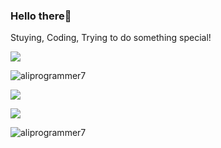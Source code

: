 
<h3>Hello there👋</h3>

Stuying, Coding, Trying to do something special!

<p><img align="center" src="https://github-readme-stats.vercel.app/api?username=aliprogrammer7&show_icons=true&theme=dracula&title_color=4caf50&icon_color=ffb74d&hide_title=false" /></p>

<p><img align="center" src="https://github-readme-streak-stats.herokuapp.com/?user=aliprogrammer7&theme=dark" alt="aliprogrammer7" /></p>

<p><img align="center" src="https://github-readme-stats.vercel.app/api/wakatime?username=aliprogrammer7&hide=Groovy,JSON,XML&theme=dark"/></p>

<p><img align="center" src="https://github-readme-stats.vercel.app/api/top-langs/?username=aliprogrammer7&layout=compact&theme=dark&title_color=FFFFFF&langs_count=10&hide=html,css "/></p>

<p><img align="center" src="https://github-readme-streak-stats.herokuapp.com/?user=aliprogrammer7&" alt="aliprogrammer7" /></p>


